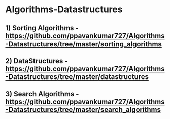 # Algorithms-Datastructures
## 1) Sorting Algorithms - https://github.com/ppavankumar727/Algorithms-Datastructures/tree/master/sorting_algorithms
## 2) DataStructures - https://github.com/ppavankumar727/Algorithms-Datastructures/tree/master/datastructures
## 3) Search Algorithms - https://github.com/ppavankumar727/Algorithms-Datastructures/tree/master/search_algorithms
